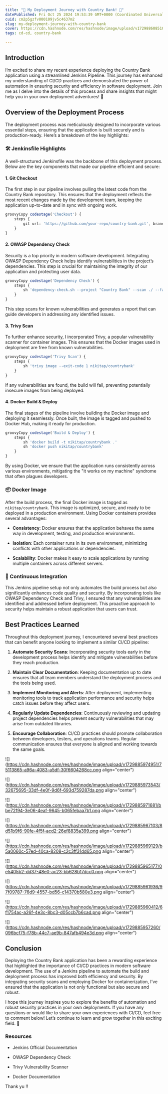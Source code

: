 ```yaml
---
title: "🌟 My Deployment Journey with Country Bank! 🌟"
datePublished: Fri Oct 25 2024 19:53:39 GMT+0000 (Coordinated Universal Time)
cuid: cm2p5gzfv000109jv5c4637m2
slug: my-deployment-journey-with-country-bank
cover: https://cdn.hashnode.com/res/hashnode/image/upload/v1729886085103/9c666665-fab2-4277-8816-0c1c500e2ed6.jpeg
tags: cd-cd, country-bank

---
```


## Introduction

I’m excited to share my recent experience deploying the Country Bank application using a streamlined Jenkins Pipeline. This journey has enhanced my understanding of CI/CD practices and demonstrated the power of automation in ensuring security and efficiency in software deployment. Join me as I delve into the details of this process and share insights that might help you in your own deployment adventures! 🚀

## Overview of the Deployment Process

The deployment process was meticulously designed to incorporate various essential steps, ensuring that the application is built securely and is production-ready. Here’s a breakdown of the key highlights:

### 🛠️ Jenkinsfile Highlights

A well-structured Jenkinsfile was the backbone of this deployment process. Below are the key components that made our pipeline efficient and secure:

#### 1\. Git Checkout

The first step in our pipeline involves pulling the latest code from the Country Bank repository. This ensures that the deployment reflects the most recent changes made by the development team, keeping the application up-to-date and in sync with ongoing work.

```typescript
groovyCopy codestage('Checkout') {
    steps {
        git url: 'https://github.com/your-repo/country-bank.git', branch: 'main'
    }
}
```

#### 2\. OWASP Dependency Check

Security is a top priority in modern software development. Integrating OWASP Dependency Check helps identify vulnerabilities in the project’s dependencies. This step is crucial for maintaining the integrity of our application and protecting user data.

```typescript
groovyCopy codestage('Dependency Check') {
    steps {
        sh 'dependency-check.sh --project "Country Bank" --scan ./ --failOnCVSS 7'
    }
}
```

This step scans for known vulnerabilities and generates a report that can guide developers in addressing any identified issues.

#### 3\. Trivy Scan

To further enhance security, I incorporated Trivy, a popular vulnerability scanner for container images. This ensures that the Docker images used in deployment are free from known vulnerabilities.

```typescript
groovyCopy codestage('Trivy Scan') {
    steps {
        sh 'trivy image --exit-code 1 nikitap/countrybank'
    }
}
```

If any vulnerabilities are found, the build will fail, preventing potentially insecure images from being deployed.

#### 4\. Docker Build & Deploy

The final stages of the pipeline involve building the Docker image and deploying it seamlessly. Once built, the image is tagged and pushed to Docker Hub, making it ready for production.

```typescript
groovyCopy codestage('Build & Deploy') {
    steps {
        sh 'docker build -t nikitap/countrybank .'
        sh 'docker push nikitap/countrybank'
    }
}
```

By using Docker, we ensure that the application runs consistently across various environments, mitigating the "it works on my machine" syndrome that often plagues developers.

### 📦 Docker Image

After the build process, the final Docker image is tagged as `nikitap/countrybank`. This image is optimized, secure, and ready to be deployed in a production environment. Using Docker containers provides several advantages:

* **Consistency**: Docker ensures that the application behaves the same way in development, testing, and production environments.
    
* **Isolation**: Each container runs in its own environment, minimizing conflicts with other applications or dependencies.
    
* **Scalability**: Docker makes it easy to scale applications by running multiple containers across different servers.
    

### 🔄 Continuous Integration

This Jenkins pipeline setup not only automates the build process but also significantly enhances code quality and security. By incorporating tools like OWASP Dependency Check and Trivy, I ensured that any vulnerabilities are identified and addressed before deployment. This proactive approach to security helps maintain a robust application that users can trust.

## Best Practices Learned

Throughout this deployment journey, I encountered several best practices that can benefit anyone looking to implement a similar CI/CD pipeline:

1. **Automate Security Scans**: Incorporating security tools early in the development process helps identify and mitigate vulnerabilities before they reach production.
    
2. **Maintain Clear Documentation**: Keeping documentation up to date ensures that all team members understand the deployment process and the tools being used.
    
3. **Implement Monitoring and Alerts**: After deployment, implementing monitoring tools to track application performance and security helps catch issues before they affect users.
    
4. **Regularly Update Dependencies**: Continuously reviewing and updating project dependencies helps prevent security vulnerabilities that may arise from outdated libraries.
    
5. **Encourage Collaboration**: CI/CD practices should promote collaboration between developers, testers, and operations teams. Regular communication ensures that everyone is aligned and working towards the same goals.
    

![](https://cdn.hashnode.com/res/hashnode/image/upload/v1729885974951/75113865-a96a-4083-a5df-30f6604268cc.png align="center")

![](https://cdn.hashnode.com/res/hashnode/image/upload/v1729885973543/32675695-33df-4e0f-9d6f-693d759287da.png align="center")

![](https://cdn.hashnode.com/res/hashnode/image/upload/v1729885971681/bbe72f94-3e06-4eaf-9645-b065febaa7b1.png align="center")

![](https://cdn.hashnode.com/res/hashnode/image/upload/v1729885967103/8d51b9f6-90fe-4f5f-acd2-26ef8835a399.png align="center")

![](https://cdn.hashnode.com/res/hashnode/image/upload/v1729885969129/b5a0060c-57ed-40ca-8208-c2c3ff31dd65.png align="center")

![](https://cdn.hashnode.com/res/hashnode/image/upload/v1729885965177/0e5405b2-dd37-48e0-ac23-bb628b17dcc0.png align="center")

![](https://cdn.hashnode.com/res/hashnode/image/upload/v1729885961936/97f09787-76d9-4557-bd56-c14370b580e3.png align="center")

![](https://cdn.hashnode.com/res/hashnode/image/upload/v1729885960412/6f1754ac-a26f-4e3c-8bc3-d05ccb7b6cad.png align="center")

![](https://cdn.hashnode.com/res/hashnode/image/upload/v1729885957260/096bcf75-f78b-44c7-ae9b-847afb494e3d.png align="center")

## Conclusion

Deploying the Country Bank application has been a rewarding experience that highlighted the importance of CI/CD practices in modern software development. The use of a Jenkins pipeline to automate the build and deployment process has improved both efficiency and security. By integrating security scans and employing Docker for containerization, I’ve ensured that the application is not only functional but also secure and robust.

I hope this journey inspires you to explore the benefits of automation and robust security practices in your own deployments. If you have any questions or would like to share your own experiences with CI/CD, feel free to comment below! Let’s continue to learn and grow together in this exciting field. 🌟

### Resources

* Jenkins Official Documentation
    
* OWASP Dependency Check
    
* Trivy Vulnerability Scanner
    
* Docker Documentation
    

Thank yu !!